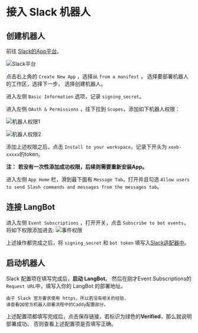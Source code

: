# 接入 Slack 机器人

## 创建机器人

前往 [Slack的App平台](https://api.slack.com/apps)。

![Slack平台](/assets/image/slack_01.jpg)

点击右上角的 `Create New App` ，选择从 `from a manifest` ， 选择要部署机器人的工作区，选择下一步，
选择创建机器人。

进入左侧 `Basic Information` 选项，记录 `signing_secret`。

进入左侧 `OAuth & Permissions` ，往下拉到 `Scopes`，添加如下机器人权限：

![机器人权限1](/assets/image/slack_02.jpg)


![机器人权限2](/assets/image/slack_03.jpg)

添加上述权限之后，点击 `Install to your workspace`，记录下开头为 `xoxb-xxxxx`的token。<br>

**注：**
**若没有一次性添加成功权限，后续则需要重新安装App。**<br>

进入左侧 `App Home` 栏，滑到最下面有 `Message Tab`，打开并且勾选
`Allow users to send Slash commands and messages from the messages tab`。

## 连接 LangBot

进入左侧 `Event Subscriptions` ，打开开关，点击 `Subscribe to bot events`，
将如下权限添加进去:
![事件权限](/assets/image/slack_04.jpg)

上述操作都完成之后，将 `signing_secret` 和 `bot token` 填写入[Slack适配器中](/deploy/quick-config/config.md#slack)。

## 启动机器人

 Slack 配置项在填写完成后，**启动 LangBot**。
 然后在刚才Event Subscriptions的 `Request URL`中，填写入你的 LangBot 的部署地址。

```info
由于 Slack 官方要求使用 https，所以若没有相关的经验，  
请查看QQ官方机器人部署流程中的Caddy配置部分。

```

上述配置项都填写完成后，点击保存链接，若标识为绿色的**Verified**，那么就说明部署成功。
否则查看上述配置项是否填写正确。


